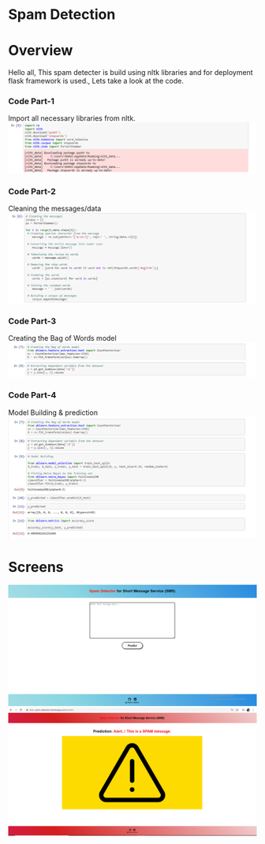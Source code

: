 # Spam Detection
# Overview
Hello all, This spam detecter is build using nltk libraries and for deployment flask framework is used., Lets take a look at the code.

<h3>Code Part-1</h3>
Import all necessary libraries from nltk.
<img src="Libraries1.png" alt="">

<h3>Code Part-2</h3>
Cleaning the messages/data
<img src="Corpus.png" alt="">

<h3>Code Part-3</h3>
Creating the Bag of Words model
<img src="BagOfWords.png" alt="">

<h3>Code Part-4</h3>
Model Building & prediction
<img src="Model.png" alt="">

# Screens 
<img src="Screen1.png" alt="">
<img src="Screen2.png" alt="">
